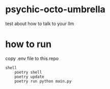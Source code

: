 # psychic-octo-umbrella
test about how to talk to your llm

# how to run

copy .env file to this repo
```
shell
    poetry shell
    poetry update
    poetry run python main.py
```
